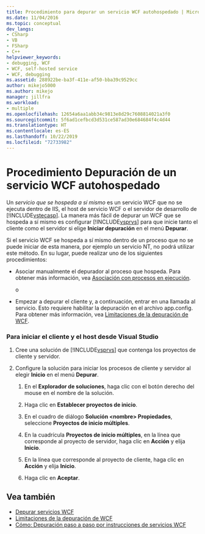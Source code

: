 ```yaml
---
title: Procedimiento para depurar un servicio WCF autohospedado | Microsoft Docs
ms.date: 11/04/2016
ms.topic: conceptual
dev_langs:
- CSharp
- VB
- FSharp
- C++
helpviewer_keywords:
- debugging, WCF
- WCF, self-hosted service
- WCF, debugging
ms.assetid: 288922be-ba3f-411e-af50-bba39c9529cc
author: mikejo5000
ms.author: mikejo
manager: jillfra
ms.workload:
- multiple
ms.openlocfilehash: 12654a6aa1abb34c9813e8d29c7608814021a3f0
ms.sourcegitcommit: 5f6ad1cefbcd3d531ce587ad30e684684f4c4d44
ms.translationtype: HT
ms.contentlocale: es-ES
ms.lasthandoff: 10/22/2019
ms.locfileid: "72733982"
---
```

# <a name="how-to-debug-a-self-hosted-wcf-service"></a>Procedimiento Depuración de un servicio WCF autohospedado
Un *servicio que se hospeda a sí mismo* es un servicio WCF que no se ejecuta dentro de IIS, el host de servicio WCF o el servidor de desarrollo de [!INCLUDE[vstecasp](../code-quality/includes/vstecasp_md.md)]. La manera más fácil de depurar un WCF que se hospeda a sí mismo es configurar [!INCLUDE[vsprvs](../code-quality/includes/vsprvs_md.md)] para que inicie tanto el cliente como el servidor si elige **Iniciar depuración** en el menú **Depurar**.

 Si el servicio WCF se hospeda a sí mismo dentro de un proceso que no se puede iniciar de esta manera, por ejemplo un servicio NT, no podrá utilizar este método. En su lugar, puede realizar uno de los siguientes procedimientos:

- Asociar manualmente el depurador al proceso que hospeda. Para obtener más información, vea [Asociación con procesos en ejecución](../debugger/attach-to-running-processes-with-the-visual-studio-debugger.md).

     o

- Empezar a depurar el cliente y, a continuación, entrar en una llamada al servicio. Esto requiere habilitar la depuración en el archivo app.config. Para obtener más información, vea [Limitaciones de la depuración de WCF](../debugger/limitations-on-wcf-debugging.md).

### <a name="to-start-both-client-and-host-from-visual-studio"></a>Para iniciar el cliente y el host desde Visual Studio

1. Cree una solución de [!INCLUDE[vsprvs](../code-quality/includes/vsprvs_md.md)] que contenga los proyectos de cliente y servidor.

2. Configure la solución para iniciar los procesos de cliente y servidor al elegir **Inicio** en el menú **Depurar**.

   1. En el **Explorador de soluciones**, haga clic con el botón derecho del mouse en el nombre de la solución.

   2. Haga clic en **Establecer proyectos de inicio**.

   3. En el cuadro de diálogo **Solución \<nombre> Propiedades**, seleccione **Proyectos de inicio múltiples**.

   4. En la cuadrícula **Proyectos de inicio múltiples**, en la línea que corresponde al proyecto de servidor, haga clic en **Acción** y elija **Inicio**.

   5. En la línea que corresponde al proyecto de cliente, haga clic en **Acción** y elija **Inicio**.

   6. Haga clic en **Aceptar**.

## <a name="see-also"></a>Vea también
- [Depurar servicios WCF](../debugger/debugging-wcf-services.md)
- [Limitaciones de la depuración de WCF](../debugger/limitations-on-wcf-debugging.md)
- [Cómo: Depuración paso a paso por instrucciones de servicios WCF](../debugger/how-to-step-into-wcf-services.md)